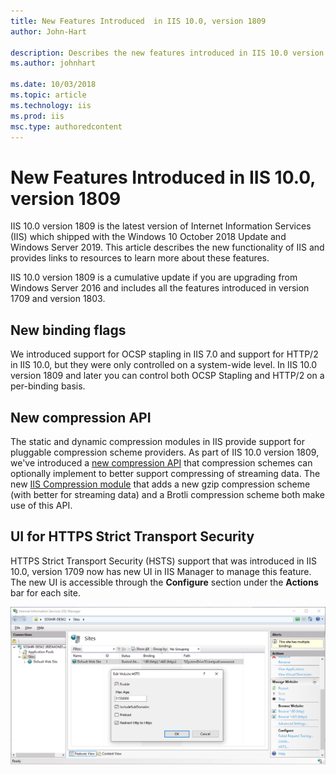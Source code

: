 ```yaml
---
title: New Features Introduced  in IIS 10.0, version 1809
author: John-Hart

description: Describes the new features introduced in IIS 10.0 version 1809 and outlines the new binding flags and new compression API.
ms.author: johnhart

ms.date: 10/03/2018
ms.topic: article
ms.technology: iis
ms.prod: iis
msc.type: authoredcontent
---
```

New Features Introduced  in IIS 10.0, version 1809
=================================================

IIS 10.0 version 1809 is the latest version of Internet Information Services (IIS) which shipped with the Windows 10 October 2018 Update and Windows Server 2019. This article describes the new functionality of IIS and provides links to resources to learn more about these features.

IIS 10.0 version 1809 is a cumulative update if you are upgrading from Windows Server 2016 and includes all the features introduced in version 1709 and version 1803.

## New binding flags

We introduced support for OCSP stapling in IIS 7.0 and support for HTTP/2 in IIS 10.0, but they were only controlled on a system-wide level. In IIS 10.0 version 1809 and later you can control both OCSP Stapling and HTTP/2 on a per-binding basis.

## New compression API

The static and dynamic compression modules in IIS provide support for pluggable compression scheme providers. As part of IIS 10.0 version 1809, we've introduced a [new compression API](https://msdn.microsoft.com/library/mt846747(v=vs.90).aspx) that compression schemes can optionally implement to better support compressing of streaming data. The new [IIS Compression module](/iis/extensions/iis-compression/iis-compression-overview) that adds a new gzip compression scheme (with better for streaming data) and a Brotli compression scheme both make use of this API.

## UI for HTTPS Strict Transport Security

HTTPS Strict Transport Security (HSTS) support that was introduced in IIS 10.0, version 1709 now has new UI in IIS Manager to manage this feature. The new UI is accessible through the **Configure** section under the **Actions** bar for each site.

![UI for HSTS](hsts.png)
